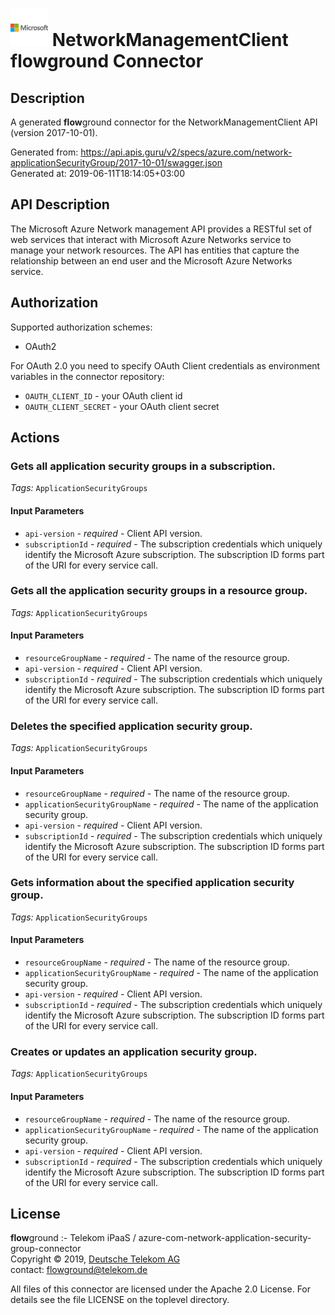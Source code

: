 # ![LOGO](logo.png) NetworkManagementClient **flow**ground Connector

## Description

A generated **flow**ground connector for the NetworkManagementClient API (version 2017-10-01).

Generated from: https://api.apis.guru/v2/specs/azure.com/network-applicationSecurityGroup/2017-10-01/swagger.json<br/>
Generated at: 2019-06-11T18:14:05+03:00

## API Description

The Microsoft Azure Network management API provides a RESTful set of web services that interact with Microsoft Azure Networks service to manage your network resources. The API has entities that capture the relationship between an end user and the Microsoft Azure Networks service.

## Authorization

Supported authorization schemes:
- OAuth2

For OAuth 2.0 you need to specify OAuth Client credentials as environment variables in the connector repository:
* `OAUTH_CLIENT_ID` - your OAuth client id
* `OAUTH_CLIENT_SECRET` - your OAuth client secret

## Actions

### Gets all application security groups in a subscription.

*Tags:* `ApplicationSecurityGroups`

#### Input Parameters
* `api-version` - _required_ - Client API version.
* `subscriptionId` - _required_ - The subscription credentials which uniquely identify the Microsoft Azure subscription. The subscription ID forms part of the URI for every service call.

### Gets all the application security groups in a resource group.

*Tags:* `ApplicationSecurityGroups`

#### Input Parameters
* `resourceGroupName` - _required_ - The name of the resource group.
* `api-version` - _required_ - Client API version.
* `subscriptionId` - _required_ - The subscription credentials which uniquely identify the Microsoft Azure subscription. The subscription ID forms part of the URI for every service call.

### Deletes the specified application security group.

*Tags:* `ApplicationSecurityGroups`

#### Input Parameters
* `resourceGroupName` - _required_ - The name of the resource group.
* `applicationSecurityGroupName` - _required_ - The name of the application security group.
* `api-version` - _required_ - Client API version.
* `subscriptionId` - _required_ - The subscription credentials which uniquely identify the Microsoft Azure subscription. The subscription ID forms part of the URI for every service call.

### Gets information about the specified application security group.

*Tags:* `ApplicationSecurityGroups`

#### Input Parameters
* `resourceGroupName` - _required_ - The name of the resource group.
* `applicationSecurityGroupName` - _required_ - The name of the application security group.
* `api-version` - _required_ - Client API version.
* `subscriptionId` - _required_ - The subscription credentials which uniquely identify the Microsoft Azure subscription. The subscription ID forms part of the URI for every service call.

### Creates or updates an application security group.

*Tags:* `ApplicationSecurityGroups`

#### Input Parameters
* `resourceGroupName` - _required_ - The name of the resource group.
* `applicationSecurityGroupName` - _required_ - The name of the application security group.
* `api-version` - _required_ - Client API version.
* `subscriptionId` - _required_ - The subscription credentials which uniquely identify the Microsoft Azure subscription. The subscription ID forms part of the URI for every service call.

## License

**flow**ground :- Telekom iPaaS / azure-com-network-application-security-group-connector<br/>
Copyright © 2019, [Deutsche Telekom AG](https://www.telekom.de)<br/>
contact: flowground@telekom.de

All files of this connector are licensed under the Apache 2.0 License. For details
see the file LICENSE on the toplevel directory.

